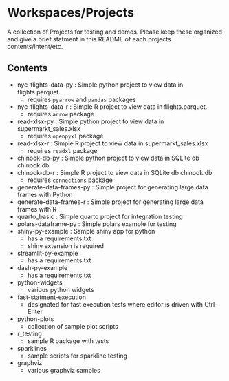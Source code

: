 # Workspaces/Projects
A collection of Projects for testing and demos.  Please keep these organized and give a brief statment in this README of each projects contents/intent/etc.

## Contents

* nyc-flights-data-py : Simple python project to view data in flights.parquet. 
   - requires `pyarrow` and `pandas` packages
* nyc-flights-data-r : Simple R project to view data in flights.parquet. 
   - requires `arrow` package
* read-xlsx-py : Simple python project to view data in supermarkt_sales.xlsx
   - requires `openpyxl` package
* read-xlsx-r : Simple R project to view data in supermarkt_sales.xlsx
   - requires `readxl` package
* chinook-db-py : Simple python project to view data in SQLite db chinook.db
* chinook-db-r : Simple R project to view data in SQLite db chinook.db
   - requires `connections` package
* generate-data-frames-py : Simple project for generating large data frames with Python
* generate-data-frames-r : Simple project for generating large data frames with R
* quarto_basic : Simple quarto project for integration testing
* polars-dataframe-py : Simple polars example for testing
* shiny-py-example : Sample shiny app for python
   - has a requirements.txt
   - shiny extension is required
* streamlit-py-example
   - has a requirements.txt
* dash-py-example
   - has a requirements.txt
* python-widgets
   - various python widgets
* fast-statment-execution
   - designated for fast execution tests where editor is driven with Ctrl-Enter
* python-plots
   - collection of sample plot scripts
* r_testing
   - sample R package with tests
* sparklines
   - sample scripts for sparkline testing
* graphviz
   - various graphviz samples
